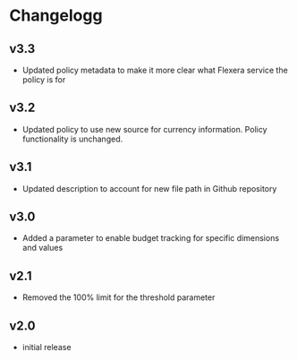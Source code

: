 # Changelogg

## v3.3

- Updated policy metadata to make it more clear what Flexera service the policy is for

## v3.2

- Updated policy to use new source for currency information. Policy functionality is unchanged.

## v3.1

- Updated description to account for new file path in Github repository

## v3.0

- Added a parameter to enable budget tracking for specific dimensions and values

## v2.1

- Removed the 100% limit for the threshold parameter

## v2.0

- initial release
